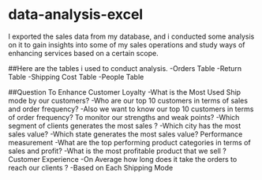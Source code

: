 # data-analysis-excel
I exported the sales data from my database, and i conducted some analysis on it to gain insights into some of my sales operations and study ways of enhancing services based on a certain scope.

##Here are the tables i used to conduct analysis. 
-Orders Table
-Return Table 
-Shipping Cost Table 
-People Table

##Question
To Enhance Customer Loyalty
-What is the Most Used Ship mode by our customers?
-Who are our top 10 customers in terms of sales and order frequency?
-Also we want to know our top 10 customers in terms of order frequency?
 To monitor our strengths and weak points?
 -Which segment of clients generates the most sales ?
 -Which city has the most sales value?
 -Which state generates the most sales value?
 Performance measurement
 -What are the top performing product categories in terms of sales and profit?
 -What is the most profitable product that we sell ?
Customer Experience
 -On Average how long does it take the orders to reach our clients ?
 -Based on Each Shipping Mode

